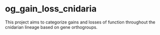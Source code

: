# og_gain_loss_cnidaria
This project aims to categorize gains and losses of function throughout the cnidarian lineage based on gene orthogroups.
